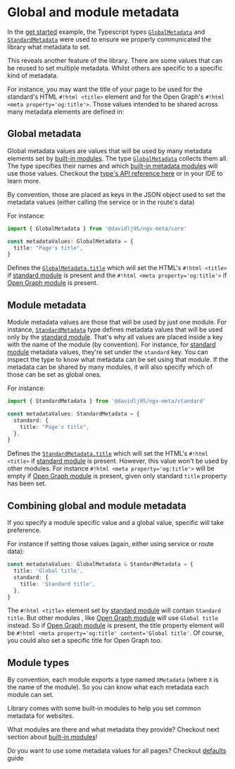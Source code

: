 # Global and module metadata

In the [get started](../get-started.md) example, the Typescript types [`GlobalMetadata`](../api/ngx-meta.globalmetadata.md) and [`StandardMetadata`](../api/ngx-meta.standardmetadata.md) were used to ensure we properly communicated the library what metadata to set.

This reveals another feature of the library. There are some values that can be reused to set multiple metadata. Whilst others are specific to a specific kind of metadata.

For instance, you may want the title of your page to be used for the standard's HTML `#!html <title>` element and for the Open Graph's `#!html <meta property='og:title'>`. Those values intended to be shared across many metadata elements are defined in:

## Global metadata

Global metadata values are values that will be used by many metadata elements set by [built-in modules](../built-in-modules/index.md). The type [`GlobalMetadata`](../api/ngx-meta.globalmetadata.md) collects them all. The type specifies their names and which [built-in metadata modules](../built-in-modules/index.md) will use those values. Checkout the [type's API reference here](../api/ngx-meta.globalmetadata.md) or in your IDE to learn more.

By convention, those are placed as keys in the JSON object used to set the metadata values (either calling the service or in the route's data)

For instance:

```typescript
import { GlobalMetadata } from '@davidlj95/ngx-meta/core'

const metadataValues: GlobalMetadata = {
  title: "Page's title",
}
```

Defines the [`GlobalMetadata.title`](../api/ngx-meta.globalmetadata.title.md) which will set the HTML's `#!html <title>` if [standard module](../built-in-modules/standard.md) is present and the `#!html <meta property='og:title'>` if [Open Graph module](../built-in-modules/open-graph.md) is present.

## Module metadata

Module metadata values are those that will be used by just one module. For instance, [`StandardMetadata`](../api/ngx-meta.standardmetadata.md) type defines metadata values that will be used only by the [standard module](../built-in-modules/standard.md). That's why all values are placed inside a key with the name of the module (by convention). For instance, for [standard module](../built-in-modules/standard.md) metadata values, they're set under the `standard` key. You can inspect the type to know what metadata can be set using that module. If the metadata can be shared by many modules, it will also specify which of those can be set as global ones.

For instance:

```typescript
import { StandardMetadata } from '@davidlj95/ngx-meta/standard'

const metadataValues: StandardMetadata = {
  standard: {
    title: "Page's title",
  },
}
```

Defines the [`StandardMetadata.title`](../api/ngx-meta.standard.title.md) which will set the HTML's `#!html <title>` if [standard module](../built-in-modules/standard.md) is present. However, this value won't be used by other modules. For instance `#!html <meta property='og:title'>` will be empty if [Open Graph module](../built-in-modules/open-graph.md) is present, given only standard `title` property has been set.

## Combining global and module metadata

If you specify a module specific value and a global value, specific will take preference.

For instance if setting those values (again, either using service or route data):

```typescript
const metadataValues: GlobalMetadata & StandardMetadata = {
  title: 'Global title',
  standard: {
    title: 'Standard title',
  },
}
```

The `#!html <title>` element set by [standard module](../built-in-modules/standard.md) will contain `Standard title`. But other modules , like [Open Graph module](../built-in-modules/open-graph.md) will use `Global title` instead. So if [Open Graph module](../built-in-modules/open-graph.md) is present, the title property element will be `#!html <meta property='og:title' content='Global title'`. Of course, you could also set a specific title for Open Graph too.

## Module types

By convention, each module exports a type named `XMetadata` (where `X` is the name of the module). So you can know what each metadata each module can set.

Library comes with some built-in modules to help you set common metadata for websites.

What modules are there and what metadata they provide? Checkout next section about [built-in modules](../built-in-modules/index.md)!

Do you want to use some metadata values for all pages? Checkout [defaults](./defaults.md) guide
